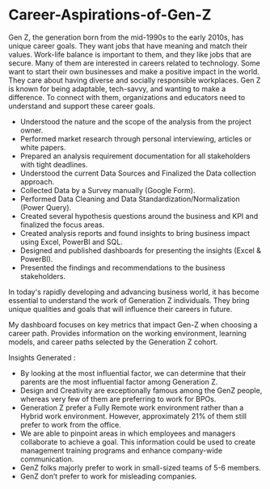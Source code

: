 # Career-Aspirations-of-Gen-Z
Gen Z, the generation born from the mid-1990s to the early 2010s, has unique career goals. They want jobs that have meaning and match their values. Work-life balance is important to them, and they like jobs that are secure. Many of them are interested in careers related to technology. Some want to start their own businesses and make a positive impact in the world. They care about having diverse and socially responsible workplaces. Gen Z is known for being adaptable, tech-savvy, and wanting to make a difference. To connect with them, organizations and educators need to understand and support these career goals.

- Understood the nature and the scope of the analysis from the project owner.
- Performed market research through personal interviewing, articles or white papers.
- Prepared an analysis requirement documentation for all stakeholders with tight deadlines.
- Understood the current Data Sources and Finalized the Data collection approach.
- Collected Data by a Survey manually (Google Form).
- Performed Data Cleaning and Data Standardization/Normalization (Power Query).
- Created several hypothesis questions around the business and KPI and finalized the focus areas.
- Created analysis reports and found insights to bring business impact using Excel, PowerBI and SQL.
- Designed and published dashboards for presenting the insights (Excel & PowerBI).
- Presented the findings and recommendations to the business stakeholders.

In today's rapidly developing and advancing business world, it has become essential to understand the work of Generation Z individuals. They bring unique qualities and goals that will influence their careers in future.

My dashboard focuses on key metrics that impact Gen-Z when choosing a career path. Provides information on the working environment, learning models, and career paths selected by the Generation Z cohort.

Insights Generated :
* By looking at the most influential factor, we can determine that their parents are the most influential factor among Generation Z.
* Design and Creativity are exceptionally famous among the GenZ people, whereas very few of them are preferring to work for BPOs.
* Generation Z prefer a Fully Remote work environment rather than a Hybrid work environment. However, approximately 21% of them still prefer to work from the office.
* We are able to pinpoint areas in which employees and managers collaborate to achieve a goal. This information could be used to create management training programs and enhance company-wide communication.
* GenZ folks majorly prefer to work in small-sized teams of 5-6 members.
* GenZ don’t prefer to work for misleading companies.

